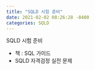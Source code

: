 ```yaml
---
title: "SQLD 시험 준비"
date: 2021-02-02 08:26:28 -0400
categories: SQLD 
---
```



SQLD 시험 준비 

  - 책 : SQL 가이드 
  - SQLD 자격검정 실전 문제
